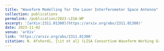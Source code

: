 ```yaml
---
title: "Waveform Modelling for the Laser Interferometer Space Antenna"
collection: publications
permalink: /publication/2023-LISA-WP
excerpt: '[arXiv:2311.01300](https://arxiv.org/abs/2311.01300)'
date: 2023-11-02
venue: 'arXiv'
link: 'https://arxiv.org/abs/2311.01300'
citation: N. Afshordi, {\it et al} (LISA Consortium Waveform Working Group). Waveform Modelling for the Laser Interferometer Space Antenna. <em>arXiv:2311.01300</em>.'
---
```

